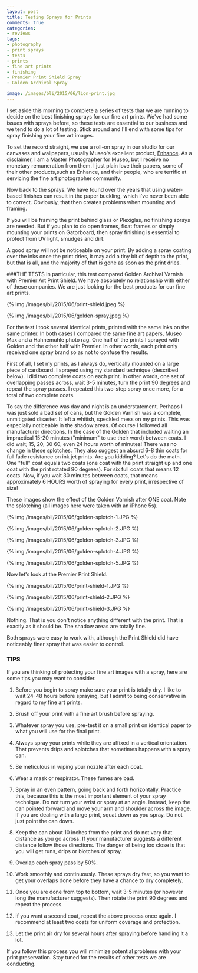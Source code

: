 ```yaml
---
layout: post
title: Testing Sprays for Prints
comments: true
categories:
- reviews
tags:
- photography
- print sprays
- tests
- prints
- fine art prints
- finishing
- Premier Print Shield Spray
- Golden Archival Spray

image: /images/bli/2015/06/lion-print.jpg
---
```


I set aside this morning to complete a series of tests that we are running to decide on the best finishing sprays for our fine art prints. We've had some issues with sprays before, so these tests are essential to our business and we tend to do a lot of testing. Stick around and I'll end with some tips for spray finishing your fine art images. 

<!--more-->

To set the record straight, we use a roll-on spray in our studio for our canvases and wallpapers, usually Museo's excellent product, [Enhance](http://www.museofineart.com). As a disclaimer, I am a Master Photographer for Museo, but I receive no monetary remuneration from them. I just plain love their papers, some of their other products,such as Enhance, and their people, who are terrific at servicing the fine art photographer community. 

Now back to the sprays. We have found over the years that using water-based finishes can result in the paper buckling, which I've never been able to correct. Obviously, that then creates problems when mounting and framing. 

If you will be framing the print behind glass or Plexiglas, no finishing sprays are needed. But if you plan to do open frames, float frames or simply mounting your prints on Gatorboard, then spray finishing is essential to protect from UV light, smudges and dirt. 

A good spray will not be noticeable on your print. By adding a spray coating over the inks once the print dries, it may add a tiny bit of depth to the print, but that is all, and the majority of that is gone as soon as the print dries. 

###THE TESTS
In particular, this test compared Golden Archival Varnish with Premier Art Print Shield. We have absolutely no relationship with either of these companies. We are just looking for the best products for our fine art prints. 

{% img /images/bli/2015/06/print-shield.jpeg %}

{% img /images/bli/2015/06/golden-spray.jpeg %}

For the test I took several identical prints, printed with the same inks on the same printer. In both cases I compared the same fine art papers, Museo Max and a Hahnemuhle photo rag. One half of the prints I sprayed with Golden and the other half with Premier. In other words, each print only received one spray brand so as not to confuse the results. 

First of all, I set my prints, as I always do, vertically mounted on a large piece of cardboard. I sprayed using my standard technique (described below). I did two complete coats on each print. In other words, one set of overlapping passes across, wait 3-5 minutes, turn the print 90 degrees and repeat the spray passes. I repeated this two-step spray once more, for a total of two complete coats. 

To say the difference was day and night is an understatement. Perhaps I was just sold a bad set of cans, but the Golden Varnish was a complete, unmitigated disaster. It left a whitish, speckled mess on my prints. This was especially noticeable in the shadow areas. Of course I followed all manufacturer directions. In the case of the Golden that included waiting an impractical 15-20 minutes ("minimum" to use their word) between coats. I did wait; 15, 20, 30 60, even 24 hours worth of minutes! There was no change in these splotches. They also suggest an absurd 6-8 thin coats for full fade resistance on ink jet prints. Are you kidding? Let's do the math. One "full" coat equals two coats (one coat with the print straight up and one coat with the print rotated 90 degrees). For six full coats that means 12 coats. Now, if you wait 30 minutes between coats, that means approximately 6 HOURS worth of spraying for every print, irrespective of size! 

These images show the effect of the Golden Varnish after ONE coat. Note the splotching (all images here were taken with an iPhone 5s). 

{% img /images/bli/2015/06/golden-splotch-1.JPG %}

{% img /images/bli/2015/06/golden-splotch-2.JPG %}

{% img /images/bli/2015/06/golden-splotch-3.JPG %}

{% img /images/bli/2015/06/golden-splotch-4.JPG %}

{% img /images/bli/2015/06/golden-splotch-5.JPG %}


Now let's look at the Premier Print Shield. 

{% img /images/bli/2015/06/print-shield-1.JPG %}

{% img /images/bli/2015/06/print-shield-2.JPG %}

{% img /images/bli/2015/06/print-shield-3.JPG %}

Nothing. That is you don't notice anything different with the print. That is exactly as it should be. The shadow areas are totally fine.

Both sprays were easy to work with, although the Print Shield did have noticeably finer spray that was easier to control. 

### TIPS
If you are thinking of protecting your fine art images with a spray, here are some tips you may want to consider. 

1. Before you begin to spray make sure your print is totally dry. I like to wait 24-48 hours before spraying, but I admit to being conservative in regard to my fine art prints. 

2. Brush off your print with a fine art brush before spraying.

3. Whatever spray you use, pre-test it on a small print on identical paper to what you will use for the final print.

4. Always spray your prints while they are affixed in a vertical orientation. That prevents drips and splotches that sometimes happens with a spray can.  

5. Be meticulous in wiping your nozzle after each coat. 

6. Wear a mask or respirator. These fumes are bad. 

7. Spray in an even pattern, going back and forth horizontally. Practice this, because this is the most important element of your spray technique. Do not turn your wrist or spray at an angle. Instead, keep the can pointed forward and move your arm and shoulder across the image. If you are dealing with a large print, squat down as you spray. Do not just point the can down. 

8. Keep the can about 10 inches from the print and do not vary that distance as you go across. If your manufacturer suggests a different distance follow those directions. The danger of being too close is that you will get runs, drips or blotches of spray.

9. Overlap each spray pass by 50%. 

10. Work smoothly and continuously. These sprays dry fast, so you want to get your overlaps done before they have a chance to dry completely. 

11. Once you are done from top to bottom, wait 3-5 minutes (or however long the manufacturer suggests). Then rotate the print 90 degrees and repeat the process. 

12. If you want a second coat, repeat the above process once again. I recommend at least two coats for uniform coverage and protection. 

13. Let the print air dry for several hours after spraying before handling it a lot. 

If you follow this process you will minimize potential problems with your print preservation. Stay tuned for the results of other tests we are conducting. 











